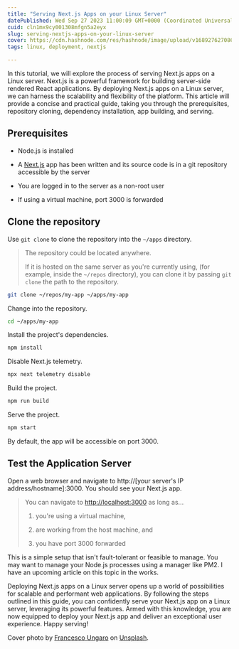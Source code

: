 ```yaml
---
title: "Serving Next.js Apps on your Linux Server"
datePublished: Wed Sep 27 2023 11:00:09 GMT+0000 (Coordinated Universal Time)
cuid: cln1mx9cy001308mfgn5a2eyx
slug: serving-nextjs-apps-on-your-linux-server
cover: https://cdn.hashnode.com/res/hashnode/image/upload/v1689276270869/aed04e76-31a2-4aa3-ac70-7b142b2f9761.png
tags: linux, deployment, nextjs

---
```


In this tutorial, we will explore the process of serving Next.js apps on a Linux server. Next.js is a powerful framework for building server-side rendered React applications. By deploying Next.js apps on a Linux server, we can harness the scalability and flexibility of the platform. This article will provide a concise and practical guide, taking you through the prerequisites, repository cloning, dependency installation, app building, and serving.

## **Prerequisites**

* Node.js is installed
    
* A [Next.js](https://nextjs.org/) app has been written and its source code is in a git repository accessible by the server
    
* You are logged in to the server as a non-root user
    
* If using a virtual machine, port 3000 is forwarded
    

## **Clone the repository**

Use `git clone` to clone the repository into the `~/apps` directory.

> The repository could be located anywhere.
> 
> If it is hosted on the same server as you're currently using, (for example, inside the `~/repos` directory), you can clone it by passing `git clone` the path to the repository.

```bash
git clone ~/repos/my-app ~/apps/my-app
```

Change into the repository.

```bash
cd ~/apps/my-app
```

Install the project's dependencies.

```bash
npm install
```

Disable Next.js telemetry.

```bash
npx next telemetry disable
```

Build the project.

```bash
npm run build
```

Serve the project.

```bash
npm start
```

By default, the app will be accessible on port 3000.

## **Test the Application Server**

Open a web browser and navigate to http://\[your server's IP address/hostname\]:3000. You should see your Next.js app.

> You can navigate to [http://localhost:3000](http://localhost:3000) as long as...
> 
> 1. you're using a virtual machine,
>     
> 2. are working from the host machine, and
>     
> 3. you have port 3000 forwarded
>     

This is a simple setup that isn't fault-tolerant or feasible to manage. You may want to manage your Node.js processes using a manager like PM2. I have an upcoming article on this topic in the works.

Deploying Next.js apps on a Linux server opens up a world of possibilities for scalable and performant web applications. By following the steps outlined in this guide, you can confidently serve your Next.js app on a Linux server, leveraging its powerful features. Armed with this knowledge, you are now equipped to deploy your Next.js app and deliver an exceptional user experience. Happy serving!

Cover photo by [Francesco Ungaro](https://unsplash.com/@francesco_ungaro?utm_source=unsplash&utm_medium=referral&utm_content=creditCopyText) on [Unsplash](https://unsplash.com/photos/a-bird-is-sitting-on-a-rock-in-the-water-qX_HzjwEUhg?utm_source=unsplash&utm_medium=referral&utm_content=creditCopyText).